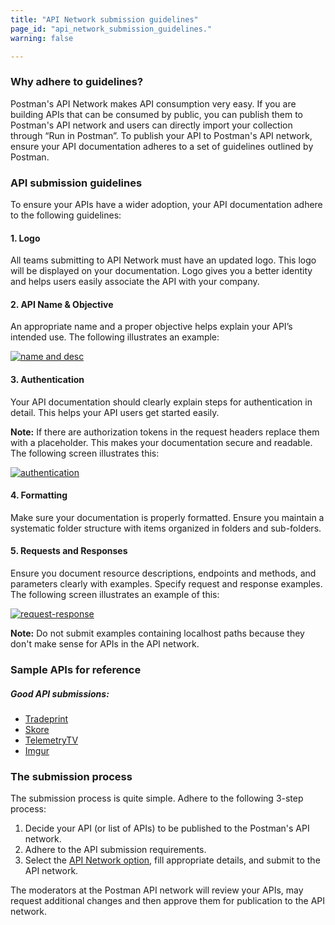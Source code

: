 ```yaml
---
title: "API Network submission guidelines"
page_id: "api_network_submission_guidelines."
warning: false

---
```


### Why adhere to guidelines?

Postman's API Network makes API consumption very easy. If you are building APIs that can be consumed by public, you can publish them to Postman's API network and users can directly import your collection through “Run in Postman”. To publish your API to Postman's API network, ensure your API documentation adheres to a set of guidelines outlined by Postman. 

### API submission guidelines

To ensure your APIs have a wider adoption, your API documentation adhere to the following guidelines:

#### 1. Logo
   
   All teams submitting to API Network must have an updated logo. This logo will be displayed on your documentation. Logo gives you a better identity and helps users easily associate the API with your company.

#### 2. API Name & Objective

   An appropriate name and a proper objective helps explain your API’s intended use. The following illustrates an example:

   [![name and desc](https://s3.amazonaws.com/postman-static-getpostman-com/postman-docs/API-Network-Name-Desc3.png)](https://s3.amazonaws.com/postman-static-getpostman-com/postman-docs/API-Network-Name-Desc3.png)

#### 3. Authentication 

   Your API documentation should clearly explain steps for authentication in detail. This helps your API users get started easily. 

   **Note:** If there are authorization tokens in the request headers replace them with a placeholder. This makes your documentation secure and readable. The following screen illustrates this:

   [![authentication](https://s3.amazonaws.com/postman-static-getpostman-com/postman-docs/API-Network-Auth.png)](https://s3.amazonaws.com/postman-static-getpostman-com/postman-docs/API-Network-Auth.png)

#### 4. Formatting 

   Make sure your documentation is properly formatted. Ensure you maintain a systematic folder structure with items organized in folders and sub-folders.

#### 5. Requests and Responses 

   Ensure you document resource descriptions, endpoints and methods, and parameters clearly with examples. Specify request and response examples. The following screen illustrates an example of this:

   [![request-response](https://s3.amazonaws.com/postman-static-getpostman-com/postman-docs/API-Network-Req-Resp.png)](https://s3.amazonaws.com/postman-static-getpostman-com/postman-docs/API-Network-Req-Resp.png)

**Note:** Do not submit examples containing localhost paths because they don't make sense for APIs in the API network.

### Sample APIs for reference

##### Good API submissions:

- [Tradeprint](https://docs.sandbox.tradeprint.io/#06cc541c-cd0e-48dc-864a-3d32c6cf173f)
- [Skore](https://docs.m2m.skore.io/)
- [TelemetryTV](https://documenter.getpostman.com/view/6190915/RznHHxCP)
- [Imgur](https://apidocs.imgur.com)

### The submission process

The submission process is quite simple. Adhere to the following 3-step process:

1. Decide your API (or list of APIs) to be published to the Postman's API network.
2. Adhere to the API submission requirements.
3. Select the [API Network option](docs/postman/api_documentation/publishing_public_docs/), fill appropriate details, and submit to the API network. 

The moderators at the Postman API network will review your APIs, may request additional changes and then approve them for publication to the API network.


